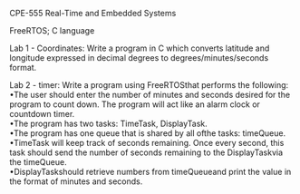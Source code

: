 CPE-555 Real-Time and Embedded Systems

FreeRTOS; C language

Lab 1 - Coordinates: Write a program in C which converts latitude and longitude expressed in decimal degrees to degrees/minutes/seconds format.

Lab 2 - timer: Write a program using FreeRTOSthat performs the following:  
               •The user should enter the number of minutes and seconds desired for the program to count down. The program will act like an alarm clock or countdown timer.  
               •The program has two tasks: TimeTask, DisplayTask.  
							 •The program has one queue that is shared by all ofthe tasks: timeQueue.  
               •TimeTask will keep track of seconds remaining. Once every second, this task should send the number of seconds remaining to the DisplayTaskvia the timeQueue.  
               •DisplayTaskshould retrieve numbers from timeQueueand print the value in the format of minutes and seconds.
